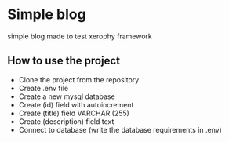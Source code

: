 
# Simple blog

simple blog made to test xerophy framework



## How to use the project

- Clone the project from the repository
- Create .env file
- Create a new mysql database
- Create (id) field with autoincrement
- Create (title) field VARCHAR (255)
- Create (description) field text
- Connect to database (write the database requirements in .env)

